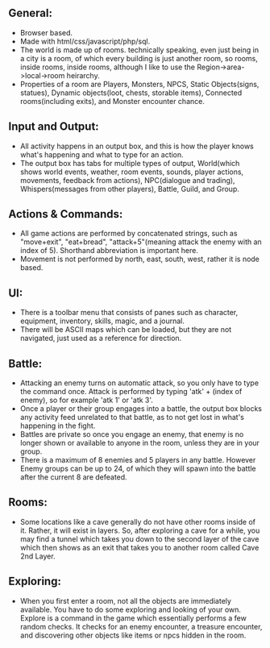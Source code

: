 ## General:
- Browser based.
- Made with html/css/javascript/php/sql.
- The world is made up of rooms. technically speaking, even just being in a city is a room, of which every building is just another room, so rooms, inside rooms, inside rooms, although I like to use the Region->area->local->room heirarchy.
- Properties of a room are Players, Monsters, NPCS, Static Objects(signs, statues), Dynamic objects(loot, chests, storable items), Connected rooms(including exits), and Monster encounter chance.

## Input and Output:
- All activity happens in an output box, and this is how the player knows what's happening and what to type for an action.
- The output box has tabs for multiple types of output, World(which shows world events, weather, room events, sounds, player actions, movements, feedback from actions), NPC(dialogue and trading), Whispers(messages from other players), Battle, Guild, and Group.

## Actions & Commands:
- All game actions are performed by concatenated strings, such as "move+exit", "eat+bread", "attack+5"(meaning attack the enemy with an index of 5). Shorthand abbreviation is important here.
- Movement is not performed by north, east, south, west, rather it is node based.

## UI:
- There is a toolbar menu that consists of panes such as character, equipment, inventory, skills, magic, and a journal.
- There will be ASCII maps which can be loaded, but they are not navigated, just used as a reference for direction.

## Battle:
- Attacking an enemy turns on automatic attack, so you only have to type the command once. Attack is performed by typing 'atk' + (index of enemy), so for example 'atk 1' or 'atk 3'.
- Once a player or their group engages into a battle, the output box blocks any activity feed unrelated to that battle, as to not get lost in what's happening in the fight.
- Battles are private so once you engage an enemy, that enemy is no longer shown or available to anyone in the room, unless they are in your group.
- There is a maximum of 8 enemies and 5 players in any battle. However Enemy groups can be up to 24, of which they will spawn into the battle after the current 8 are defeated.

## Rooms:
- Some locations like a cave generally do not have other rooms inside of it. Rather, it will exist in layers. So, after exploring a cave for a while, you may find a tunnel which takes you down to the second layer of the cave which then shows as an exit that takes you to another room called Cave 2nd Layer.

## Exploring:
-  When you first enter a room, not all the objects are immediately available. You have to do some exploring and looking of your own. Explore is a command in the game which essentially performs a few random checks. It checks for an enemy encounter, a treasure encounter, and discovering other objects like items or npcs hidden in the room.
